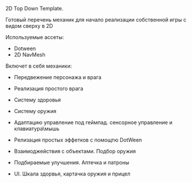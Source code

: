 2D Top Down Template.

Готовый перечень механик для начало реализации собственной игры с видом сверху в 2D

Используемые ассеты:

- Dotween
- 2D NavMesh

Включет в себя механики:

- Передвежение персонажа и врага

- Реализация простого врага 

- Систему здоровья 

- Систему оружия

- Адаптацию управление под геймпад. сенсорное управление и клавиатура\мышь

- Релизация простых эффетков с помощтю DotWeen

- Взаимоджействия с объектами. Подбор оружия

- Подбираемые улучшения. Аптечка и патроны

- UI. Шкала здорвья, картачка оружия и прицел 
